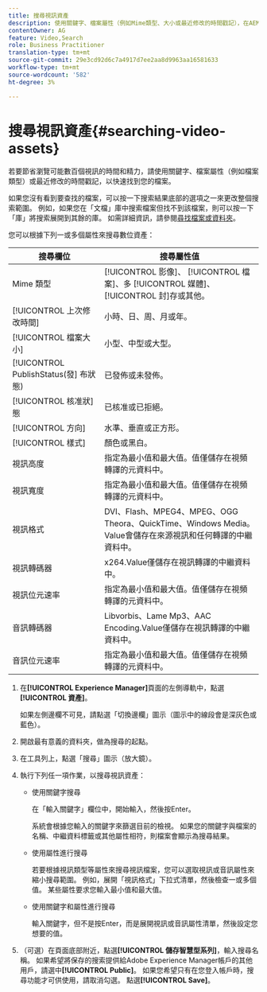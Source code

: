 ```yaml
---
title: 搜尋視訊資產
description: 使用關鍵字、檔案屬性（例如Mime類型、大小或最近修改的時間戳記），在AEM Assets快速找到您的檔案。
contentOwner: AG
feature: Video,Search
role: Business Practitioner
translation-type: tm+mt
source-git-commit: 29e3cd92d6c7a4917d7ee2aa8d9963aa16581633
workflow-type: tm+mt
source-wordcount: '582'
ht-degree: 3%

---
```



# 搜尋視訊資產{#searching-video-assets}

若要節省瀏覽可能數百個視訊的時間和精力，請使用關鍵字、檔案屬性（例如檔案類型）或最近修改的時間戳記，以快速找到您的檔案。

如果您沒有看到要查找的檔案，可以按一下搜索結果底部的選項之一來更改整個搜索範圍。 例如，如果您在「文檔」庫中搜索檔案但找不到該檔案，則可以按一下「庫」將搜索展開到其餘的庫。 如需詳細資訊，請參閱[尋找檔案或資料夾](https://windows.microsoft.com/en-us/windows7/find-a-file-or-folder)。

您可以根據下列一或多個屬性來搜尋數位資產：

| 搜尋欄位 | 搜尋屬性值 |
|---|---|
| Mime 類型 | [!UICONTROL 影像]、 [!UICONTROL 檔案]、多 [!UICONTROL 媒體]、 [!UICONTROL 封]存或其他。 |
| [!UICONTROL 上次修改時間] | 小時、日、周、月或年。 |
| [!UICONTROL 檔案大小] | 小型、中型或大型。 |
| [!UICONTROL PublishStatus(發] 布狀態) | 已發佈或未發佈。 |
| [!UICONTROL 核准狀] 態 | 已核准或已拒絕。 |
| [!UICONTROL 方向] | 水準、垂直或正方形。 |
| [!UICONTROL 樣式] | 顏色或黑白。 |
| 視訊高度 | 指定為最小值和最大值。值僅儲存在視頻轉譯的元資料中。 |
| 視訊寬度 | 指定為最小值和最大值。值僅儲存在視頻轉譯的元資料中。 |
| 視訊格式 | DVI、Flash、MPEG4、MPEG、OGG Theora、QuickTime、Windows Media。Value會儲存在來源視訊和任何轉譯的中繼資料中。 |
| 視訊轉碼器 | x264.Value僅儲存在視訊轉譯的中繼資料中。 |
| 視訊位元速率 | 指定為最小值和最大值。值僅儲存在視頻轉譯的元資料中。 |
| 音訊轉碼器 | Libvorbis、Lame Mp3、AAC Encoding.Value僅儲存在視訊轉譯的中繼資料中。 |
| 音訊位元速率 | 指定為最小值和最大值。值僅儲存在視頻轉譯的元資料中。 |

1. 在&#x200B;**[!UICONTROL Experience Manager]**&#x200B;頁面的左側導軌中，點選&#x200B;**[!UICONTROL 資產]**。

   如果左側邊欄不可見，請點選「切換邊欄」圖示（圖示中的線段會是深灰色或藍色）。

1. 開啟最有意義的資料夾，做為搜尋的起點。
1. 在工具列上，點選「搜尋」圖示（放大鏡）。
1. 執行下列任一項作業，以搜尋視訊資產：

   * 使用關鍵字搜尋

      在「輸入關鍵字」欄位中，開始輸入，然後按Enter。

      系統會根據您輸入的關鍵字來篩選目前的檢視。 如果您的關鍵字與檔案的名稱、中繼資料標籤或其他屬性相符，則檔案會顯示為搜尋結果。

   * 使用屬性進行搜尋

      若要根據視訊類型等屬性來搜尋視訊檔案，您可以選取視訊或音訊屬性來縮小搜尋範圍。 例如，展開「視訊格式」下拉式清單，然後檢查一或多個值。 某些屬性要求您輸入最小值和最大值。

   * 使用關鍵字和屬性進行搜尋

      輸入關鍵字，但不是按Enter，而是展開視訊或音訊屬性清單，然後設定您想要的值。

1. （可選）在頁面底部附近，點選&#x200B;**[!UICONTROL 儲存智慧型系列]**，輸入搜尋名稱。 如果希望將保存的搜索提供給Adobe Experience Manager帳戶的其他用戶，請選中&#x200B;**[!UICONTROL Public]**。 如果您希望只有在您登入帳戶時，搜尋功能才可供使用，請取消勾選。 點選&#x200B;**[!UICONTROL Save]**。
